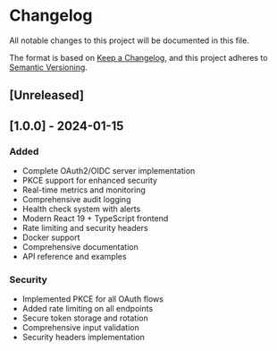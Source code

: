 # Changelog

All notable changes to this project will be documented in this file.

The format is based on [Keep a Changelog](https://keepachangelog.com/en/1.0.0/),
and this project adheres to [Semantic Versioning](https://semver.org/spec/v2.0.0.html).

## [Unreleased]

## [1.0.0] - 2024-01-15

### Added
- Complete OAuth2/OIDC server implementation
- PKCE support for enhanced security
- Real-time metrics and monitoring
- Comprehensive audit logging
- Health check system with alerts
- Modern React 19 + TypeScript frontend
- Rate limiting and security headers
- Docker support
- Comprehensive documentation
- API reference and examples

### Security
- Implemented PKCE for all OAuth flows
- Added rate limiting on all endpoints
- Secure token storage and rotation
- Comprehensive input validation
- Security headers implementation